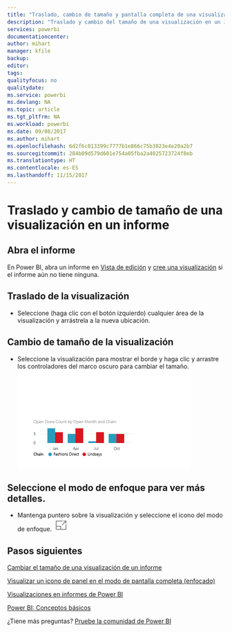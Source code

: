 ```yaml
---
title: "Traslado, cambio de tamaño y pantalla completa de una visualización"
description: "Traslado y cambio del tamaño de una visualización en un informe de Power BI"
services: powerbi
documentationcenter: 
author: mihart
manager: kfile
backup: 
editor: 
tags: 
qualityfocus: no
qualitydate: 
ms.service: powerbi
ms.devlang: NA
ms.topic: article
ms.tgt_pltfrm: NA
ms.workload: powerbi
ms.date: 09/08/2017
ms.author: mihart
ms.openlocfilehash: 6d2f6c013399c7777b1e866c75b3023e4e20a2b7
ms.sourcegitcommit: 284b09d579d601e754a05fba2a4025723724f8eb
ms.translationtype: HT
ms.contentlocale: es-ES
ms.lasthandoff: 11/15/2017
---
```

# <a name="move-and-resize-a-visualization-in-a-report"></a>Traslado y cambio de tamaño de una visualización en un informe
## <a name="open-the-report"></a>Abra el informe
En Power BI, abra un informe en [Vista de edición](service-reading-view-and-editing-view.md) y [cree una visualización](power-bi-report-add-visualizations-i.md) si el informe aún no tiene ninguna.

## <a name="move-the-visualization"></a>Traslado de la visualización
* Seleccione (haga clic con el botón izquierdo) cualquier área de la visualización y arrástrela a la nueva ubicación. 

## <a name="resize-the-visualization"></a>Cambio de tamaño de la visualización
* Seleccione la visualización para mostrar el borde y haga clic y arrastre los controladores del marco oscuro para cambiar el tamaño.  
  ![](media/power-bi-visualization-move-and-resize/untitled.gif)

## <a name="select-focus-mode-to-see-more-detail"></a>Seleccione el modo de enfoque para ver más detalles.
* Mantenga puntero sobre la visualización y seleccione el icono del modo de enfoque.
  ![](media/power-bi-visualization-move-and-resize/pbi_popouticon.jpg)

## <a name="next-steps"></a>Pasos siguientes
[Cambiar el tamaño de una visualización de un informe](service-dashboard-edit-tile.md)

[Visualizar un icono de panel en el modo de pantalla completa (enfocado)](service-focus-mode.md)

[Visualizaciones en informes de Power BI](power-bi-report-visualizations.md)

[Power BI: Conceptos básicos](service-basic-concepts.md)  

¿Tiene más preguntas? [Pruebe la comunidad de Power BI](http://community.powerbi.com/)

